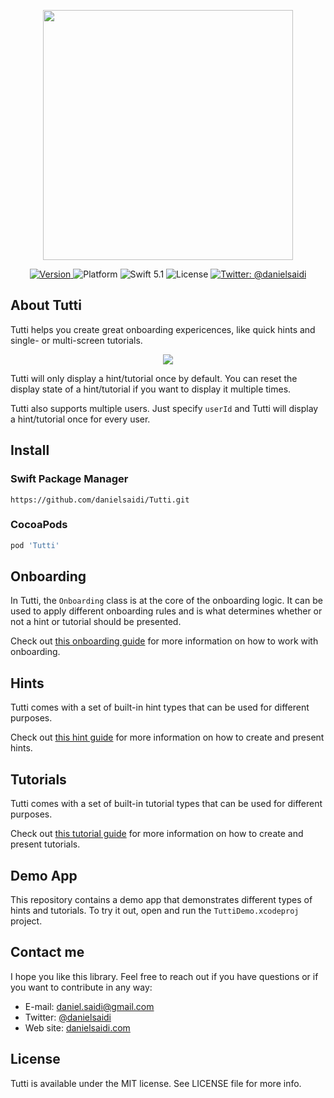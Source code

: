 <p align="center">
    <img src ="Resources/Logo.png" width="400" />
</p>

<p align="center">
    <a href="https://github.com/danielsaidi/Tutti">
        <img src="https://badge.fury.io/gh/danielsaidi%2FTutti.svg?style=flat" alt="Version" />
    </a>
    <img src="https://img.shields.io/cocoapods/p/Tutti.svg?style=flat" alt="Platform" />
    <img src="https://img.shields.io/badge/Swift-5.1-orange.svg" alt="Swift 5.1" />
    <img src="https://badges.frapsoft.com/os/mit/mit.svg?style=flat&v=102" alt="License" />
    <a href="https://twitter.com/danielsaidi">
        <img src="https://img.shields.io/badge/contact-@danielsaidi-blue.svg?style=flat" alt="Twitter: @danielsaidi" />
    </a>
</p>


## About Tutti

Tutti helps you create great onboarding expericences, like quick hints and single- or multi-screen tutorials. 

<p align="center">
    <img src ="Resources/Demo.gif" />
</p>

Tutti will only display a hint/tutorial once by default. You can reset the display state of a hint/tutorial if you want to display it multiple times.

Tutti also supports multiple users. Just specify `userId` and Tutti will display a hint/tutorial once for every user.


## Install

### <a name="spm"></a>Swift Package Manager

```
https://github.com/danielsaidi/Tutti.git
```

### CocoaPods

```ruby
pod 'Tutti'
```


## Onboarding

In Tutti, the `Onboarding` class is at the core of the onboarding logic. It can be used to apply different onboarding rules and is what determines whether or not a hint or tutorial should be presented.

Check out [this onboarding guide][Onboarding] for more information on how to work with onboarding.


## Hints

Tutti comes with a set of built-in hint types that can be used for different purposes.

Check out [this hint guide][Hints] for more information on how to create and present hints.


## Tutorials

Tutti comes with a set of built-in tutorial types that can be used for different purposes.

Check out [this tutorial guide][Tutorials] for more information on how to create and present tutorials.


## Demo App

This repository contains a demo app that demonstrates different types of hints and tutorials. To try it out, open and run the `TuttiDemo.xcodeproj` project.


## Contact me

I hope you like this library. Feel free to reach out if you have questions or if you want to contribute in any way:

* E-mail: [daniel.saidi@gmail.com][Email]
* Twitter: [@danielsaidi][Twitter]
* Web site: [danielsaidi.com][Website]


## License

Tutti is available under the MIT license. See LICENSE file for more info.

[Email]: mailto:daniel.saidi@gmail.com
[Twitter]: http://www.twitter.com/danielsaidi
[Website]: http://www.danielsaidi.com

[Carthage]: https://github.com/Carthage/Carthage
[CocoaPods]: https://cocoapods.org/

[Onboarding]: https://github.com/danielsaidi/Tutti/blob/master/Readmes/Onboarding.md
[Hints]: https://github.com/danielsaidi/Tutti/blob/master/Readmes/Hints.md
[Tutorials]: https://github.com/danielsaidi/Tutti/blob/master/Readmes/Tutorials.md
